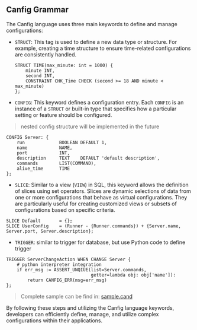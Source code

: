 ## Canfig Grammar

The Canfig language uses three main keywords to define and manage configurations:

- `STRUCT`: This tag is used to define a new data type or structure. For example, creating a time structure to ensure time-related configurations are consistently handled.
  
  ```
  STRUCT TIME(max_minute: int = 1000) {
      minute INT,
      second INT,
      CONSTRAINT CHK_Time CHECK (second >= 18 AND minute < max_minute)
  };
  ```

- `CONFIG`: This keyword defines a configuration entry. Each `CONFIG` is an instance of a `STRUCT` or built-in type that specifies how a particular setting or feature should be configured.

> nested config structure will be implemented in the future

```
CONFIG Server: {
    run             BOOLEAN DEFAULT 1,
    name            NAME,
    port            INT,
    description     TEXT    DEFAULT 'default description',
    commands        LIST(COMMAND), 
    alive_time      TIME
};
```

- `SLICE`: Similar to a view (`VIEW`) in SQL, this keyword allows the definition of slices using set operators. Slices are dynamic selections of data from one or more configurations that behave as virtual configurations. They are particularly useful for creating customized views or subsets of configurations based on specific criteria.

```
SLICE Default       = {};
SLICE UserConfig    = (Runner - {Runner.commands}) + {Server.name, Server.port, Server.description};
```

- `TRIGGER`: similar to trigger for database, but use Python code to define trigger

```
TRIGGER ServerChangeAction WHEN CHANGE Server {
    # python interpreter integration
    if err_msg := ASSERT_UNQIUE(list=Server.commands, 
                                getter=lambda obj: obj['name']):
        return CANFIG_ERR(msg=err_msg)
};
```
> Complete sample can be find in: [sample.cand](../sample/sample.cand)

By following these steps and utilizing the Canfig language keywords, developers can efficiently define, manage, and utilize complex configurations within their applications.
